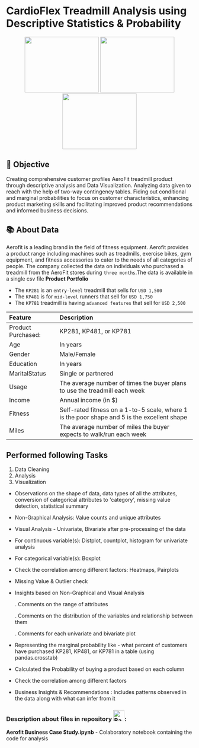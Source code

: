 # CardioFlex Treadmill Analysis using Descriptive Statistics & Probability
<div align="center">
  <img src="https://github.com/yashika-malhotra/Aerofit-Descriptive-Statistics-Probability/assets/154385962/c3b6f2d2-ec24-47c8-a810-871cf938fcd3" width = 200 height =150/>
  <img src="https://github.com/yashika-malhotra/Aerofit-Descriptive-Statistics-Probability/assets/154385962/7e13a4a3-dfe2-41d8-9407-15138bdc28e8" width = 200 height =150/>
  <img src="https://github.com/yashika-malhotra/Aerofit-Descriptive-Statistics-Probability/assets/154385962/0fef71de-e8fb-432f-a746-de764ccd74e5" width = 200 height =150/>
</div>

## 🎯 Objective
Creating comprehensive customer profiles AeroFit treadmill product through descriptive analysis and Data Visualization. Analyzing data given to reach with the help of two-way contingency tables. Fiding out conditional and marginal probabilities to focus on customer characteristics, enhancing product marketing skills and facilitating improved product recommendations and informed business decisions.

## 📚 About Data
Aerofit is a leading brand in the field of fitness equipment. Aerofit provides a product range including machines such as treadmills, exercise bikes, gym equipment, and fitness accessories to cater to the needs of all categories of people.
The company collected the data on individuals who purchased a treadmill from the AeroFit stores during `three months`.The data is available in a single csv file 
**Product Portfolio**
- The `KP281` is an `entry-level` treadmill that sells for `USD 1,500`
- The `KP481` is for `mid-level` runners that sell for `USD 1,750`
- The `KP781` treadmill is having `advanced features` that sell for `USD 2,500`
  
| Feature | Description |
|:--------|:------------|
| Product Purchased: | KP281, KP481, or KP781 |
| Age | In years |
| Gender | Male/Female |
| Education | In years |
| MaritalStatus | Single or partnered |
| Usage | The average number of times the buyer plans to use the treadmill each week |
| Income | Annual income (in $) | 
| Fitness | Self-rated fitness on a 1-to-5 scale, where 1 is the poor shape and 5 is the excellent shape | 
| Miles | The average number of miles the buyer expects to walk/run each week | 
## Performed following Tasks
1. Data Cleaning
2. Analysis
3. Visualization
- Observations on the shape of data, data types of all the attributes, conversion of categorical attributes to 'category', missing value detection, statistical summary
- Non-Graphical Analysis: Value counts and unique attributes ​
- Visual Analysis - Univariate, Bivariate after pre-processing of the data
- For continuous variable(s): Distplot, countplot, histogram for univariate analysis 
- For categorical variable(s): Boxplot 
- Check the correlation among different factors: Heatmaps, Pairplots 
- Missing Value & Outlier check
- Insights based on Non-Graphical and Visual Analysis
  
    . Comments on the range of attributes
  
    . Comments on the distribution of the variables and relationship between them
  
    . Comments for each univariate and bivariate plot
- Representing the marginal probability like - what percent of customers have purchased KP281, KP481, or KP781 in a table (using pandas.crosstab)
- Calculated the Probability of buying a product based on each column
-  Check the correlation among different factors
  
- Business Insights & Recommendations : Includes patterns observed in the data along with what can infer from it
### Description about files in repository <img src="https://raw.githubusercontent.com/Tarikul-Islam-Anik/Animated-Fluent-Emojis/master/Emojis/Hand%20gestures/Backhand%20Index%20Pointing%20Down%20Light%20Skin%20Tone.png" alt="Backhand Index Pointing Down Light Skin Tone" width="30" height="30" />:
**Aerofit Business Case Study.ipynb** - Colaboratory notebook containing the code for analysis
